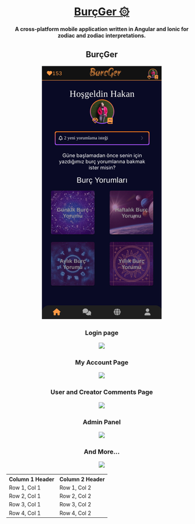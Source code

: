 <div align="center">

  # [BurçGer ۞](https://github.com/)
  **A cross-platform mobile application written in Angular and Ionic for zodiac and zodiac interpretations.**
</div>

<h2 align="center">BurçGer</h2>
<p align="center"><img src="./assets/preview.png"></p>

<h3 align="center">Login page</h3>
<p align="center"><img src="./assets/adaptive-tab-bar-extension-support.gif"></p>

<h3 align="center">My Account Page</h3>
<p align="center"><img src="./assets/horizonal_tabs.gif"></p>

<h3 align="center">User and Creator Comments Page</h3>
<p align="center" style="max-heigh:250px"><img src="./assets/mac_os_theme.gif"></p>

<h3 align="center">Admin Panel</h3>
<p align="center" style="max-heigh:250px"><img src="./assets/mac_os_theme.gif"></p>

<h3 align="center">And More...</h3>
<p align="center" style="max-heigh:250px"><img src="./assets/navbar.gif"></p>

<table>
  <tr>
    <th>Column 1 Header</th>
    <th>Column 2 Header</th>
  </tr>
  <tr>
    <td>Row 1, Col 1</td>
    <td>Row 1, Col 2</td>
  </tr>
  <tr>
    <td>Row 2, Col 1</td>
    <td>Row 2, Col 2</td>
  </tr>
  <tr>
    <td>Row 3, Col 1</td>
    <td>Row 3, Col 2</td>
  </tr>
  <tr>
    <td>Row 4, Col 1</td>
    <td>Row 4, Col 2</td>
  </tr>
</table>






